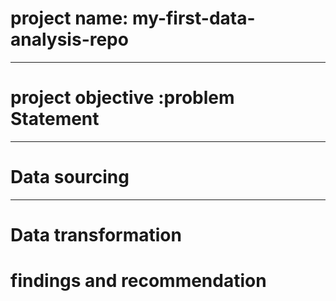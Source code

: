 # project name: my-first-data-analysis-repo
-----

# project objective :problem Statement

----


# Data sourcing



------
# Data transformation




# findings and recommendation
